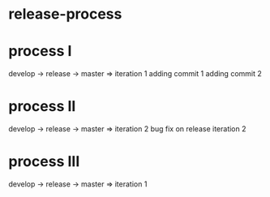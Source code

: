 # release-process

# process I
develop -> release -> master => iteration 1
adding commit 1
adding commit 2

# process II
develop -> release -> master => iteration 2
bug fix on release iteration 2


# process III
develop -> release -> master => iteration 1
